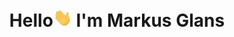 <h1 align="center">Hello<img src="https://raw.githubusercontent.com/ABSphreak/ABSphreak/master/gifs/Hi.gif" width="30px"> I'm Markus Glans</h1>

<!--
**MarkusG94/MarkusG94** is a ✨ _special_ ✨ repository because its `README.md` (this file) appears on your GitHub profile.

Here are some ideas to get you started:

- 🔭 I’m currently working on ...
- 🌱 I’m currently learning ...
- 👯 I’m looking to collaborate on ...
- 🤔 I’m looking for help with ...
- 💬 Ask me about ...
- 📫 How to reach me: ...
- 😄 Pronouns: ...
- ⚡ Fun fact: ...
-->
